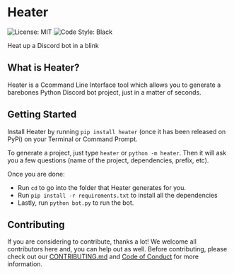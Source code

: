 # Heater

![License: MIT](https://img.shields.io/badge/License-MIT-blue.svg)
![Code Style: Black](https://img.shields.io/badge/Code%20Style-Black-black)

Heat up a Discord bot in a blink

## What is Heater?

Heater is a Ccommand Line Interface tool which allows you to generate a barebones Python Discord bot project, just in a matter of seconds.

## Getting Started

Install Heater by running `pip install heater` (once it has been released on PyPi) on your Terminal or Command Prompt.

To generate a project, just type `heater` or `python -m heater`. Then it will ask you a few questions (name of the project,
dependencies, prefix, etc).

Once you are done:

-   Run `cd` to go into the folder that Heater generates for you.
-   Run `pip install -r requirements.txt` to install all the dependencies
-   Lastly, run `python bot.py` to run the bot.

## Contributing

If you are considering to contribute, thanks a lot! We welcome all contributors here and, you can help out as well.
Before contributing, please check out our [CONTRIBUTING.md](CONTRIBUTING.md) and
[Code of Conduct](CODE_OF_CONDUCT.md) for more information.
